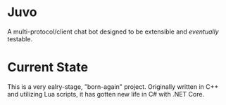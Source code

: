 # Juvo
A multi-protocol/client chat bot designed to be extensible and _eventually_ testable.

# Current State
This is a very ealry-stage, "born-again" project. Originally written in C++ and utilizing Lua scripts, it has gotten new life in C# with .NET Core.